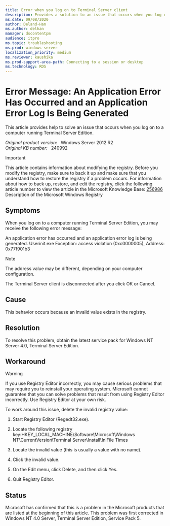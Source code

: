 ```yaml
---
title: Error when you log on to Terminal Server client
description: Provides a solution to an issue that occurs when you log on to a computer running Terminal Server Edition.
ms.date: 09/08/2020
author: Deland-Han
ms.author: delhan
manager: dscontentpm
audience: itpro
ms.topic: troubleshooting
ms.prod: windows-server
localization_priority: medium
ms.reviewer: kaushika
ms.prod-support-area-path: Connecting to a session or desktop
ms.technology: RDS
---
```

# Error Message: An Application Error Has Occurred and an Application Error Log Is Being Generated

This article provides help to solve an issue that occurs when you log on to a computer running Terminal Server Edition.

_Original product version:_ &nbsp; Windows Server 2012 R2  
_Original KB number:_ &nbsp; 240992

> [!IMPORTANT]
> This article contains information about modifying the registry. Before you modify the registry, make sure to back it up and make sure that you understand how to restore the registry if a problem occurs. For information about how to back up, restore, and edit the registry, click the following article number to view the article in the Microsoft Knowledge Base:
 [256986](https://support.microsoft.com/help/256986) Description of the Microsoft Windows Registry  

## Symptoms

When you log on to a computer running Terminal Server Edition, you may receive the following error message:

An application error has occurred and an application error log is being generated.
Userinit.exe
Exception: access violation (0xc0000005), Address: 0x77f901b3

> [!NOTE]
> The address value may be different, depending on your computer configuration.

The Terminal Server client is disconnected after you click OK or Cancel.

## Cause

This behavior occurs because an invalid value exists in the registry.

## Resolution

To resolve this problem, obtain the latest service pack for Windows NT Server 4.0, Terminal Server Edition.

## Workaround

> [!WARNING]
> If you use Registry Editor incorrectly, you may cause serious problems that may require you to reinstall your operating system. Microsoft cannot guarantee that you can solve problems that result from using Registry Editor incorrectly. Use Registry Editor at your own risk.  

To work around this issue, delete the invalid registry value:


1. Start Registry Editor (Regedt32.exe).
2. Locate the following registry key:HKEY_LOCAL_MACHINE\Software\Microsoft\Windows NT\CurrentVersion\Terminal Server\Install\IniFile Times

3. Locate the invalid value (this is usually a value with no name).
4. Click the invalid value.
5. On the Edit menu, click Delete, and then click Yes.
6. Quit Registry Editor.

## Status

Microsoft has confirmed that this is a problem in the Microsoft products that are listed at the beginning of this article. This problem was first corrected in Windows NT 4.0 Server, Terminal Server Edition, Service Pack 5.
